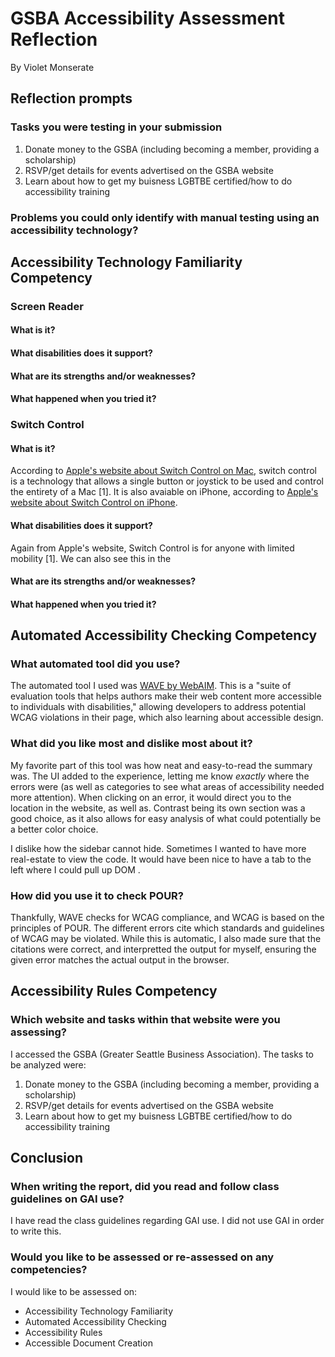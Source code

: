 # GSBA Accessibility Assessment Reflection

By Violet Monserate

## Reflection prompts

### Tasks you were testing in your submission

1. Donate money to the GSBA (including becoming a member, providing a scholarship)
2. RSVP/get details for events advertised on the GSBA website
3. Learn about how to get my buisness LGBTBE certified/how to do accessibility training

### Problems you could only identify with manual testing using an accessibility technology?



## Accessibility Technology Familiarity Competency

### Screen Reader

#### What is it?

#### What disabilities does it support?

#### What are its strengths and/or weaknesses?

#### What happened when you tried it?

### Switch Control

#### What is it?

According to [Apple's website about Switch Control on Mac](https://support.apple.com/guide/mac-help/use-switch-control-mh43607/mac), switch control is a technology that allows a single button or joystick to be used and control the entirety of a Mac [1]. It is also avaiable on iPhone, according to [Apple's website about Switch Control on iPhone](https://support.apple.com/guide/iphone/intro-to-switch-control-iphc9d32b862/ios). 

#### What disabilities does it support?

Again from Apple's website, Switch Control is for anyone with limited mobility [1]. We can also see this in the 

#### What are its strengths and/or weaknesses?

#### What happened when you tried it?
         
## Automated Accessibility Checking Competency

### What automated tool did you use?

The automated tool I used was [WAVE by WebAIM](https://wave.webaim.org/). This is a "suite of evaluation tools that helps authors make their web content more accessible to individuals with disabilities," allowing developers to address potential WCAG violations in their page, which also learning about accessible design. 

### What did you like most and dislike most about it?

My favorite part of this tool was how neat and easy-to-read the summary was. The UI added to the experience, letting me know *exactly* where the errors were (as well as categories to see what areas of accessibility needed more attention). When clicking on an error, it would direct you to the location in the website, as well as. Contrast being its own section was a good choice, as it also allows for easy analysis of what could potentially be a better color choice. 

I dislike how the sidebar cannot hide. Sometimes I wanted to have more real-estate to view the code. It would have been nice to have a tab to the left where I could pull up DOM . 

### How did you use it to check POUR?

Thankfully, WAVE checks for WCAG compliance, and WCAG is based on the principles of POUR. The different errors cite which standards and guidelines of WCAG may be violated. While this is automatic, I also made sure that the citations were correct, and interpretted the output for myself, ensuring the given error matches the actual output in the browser.
    
## Accessibility Rules Competency

### Which website and tasks within that website were you assessing?

I accessed the GSBA (Greater Seattle Business Association). The tasks to be analyzed were:

1. Donate money to the GSBA (including becoming a member, providing a scholarship)
2. RSVP/get details for events advertised on the GSBA website
3. Learn about how to get my buisness LGBTBE certified/how to do accessibility training

## Conclusion

### When writing the report, did you read and follow class guidelines on GAI use?
    
I have read the class guidelines regarding GAI use. I did not use GAI in order to write this. 

### Would you like to be assessed or re-assessed on any competencies? 

I would like to be assessed on:

* Accessibility Technology Familiarity
* Automated Accessibility Checking
* Accessibility Rules
* Accessible Document Creation